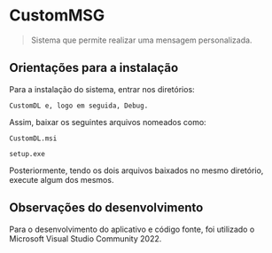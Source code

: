 # CustomMSG
> Sistema que permite realizar uma mensagem personalizada.

## Orientações para a instalação

Para a instalação do sistema, entrar nos diretórios:
	
	CustomDL e, logo em seguida, Debug.

Assim, baixar os seguintes arquivos nomeados como:
	
	CustomDL.msi
	
	setup.exe

Posteriormente, tendo os dois arquivos baixados no mesmo diretório, execute algum dos mesmos.

## Observações do desenvolvimento

Para o desenvolvimento do aplicativo e código fonte, foi utilizado o Microsoft Visual Studio Community 2022.
